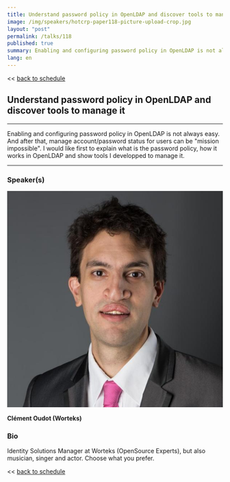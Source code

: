 ```yaml
---
title: Understand password policy in OpenLDAP and discover tools to manage it
image: /img/speakers/hotcrp-paper118-picture-upload-crop.jpg
layout: "post"
permalink: /talks/118
published: true
summary: Enabling and configuring password policy in OpenLDAP is not always easy. And after that, manage a…
lang: en
---
```

<< [back to schedule](/schedule/)

## Understand password policy in OpenLDAP and discover tools to manage it
---


Enabling and configuring password policy in OpenLDAP is not always easy. And after that, manage account/password status for users can be "mission impossible". I would like first to explain what is the password policy, how it works in OpenLDAP and show tools I developped to manage it.

---
### Speaker(s)
![speaker](/img/speakers/hotcrp-paper118-picture-upload.jpg)

**Clément Oudot (Worteks)**

### Bio
Identity Solutions Manager at Worteks (OpenSource Experts), but also musician, singer and actor. Choose what you prefer.

<< [back to schedule](/schedule/)